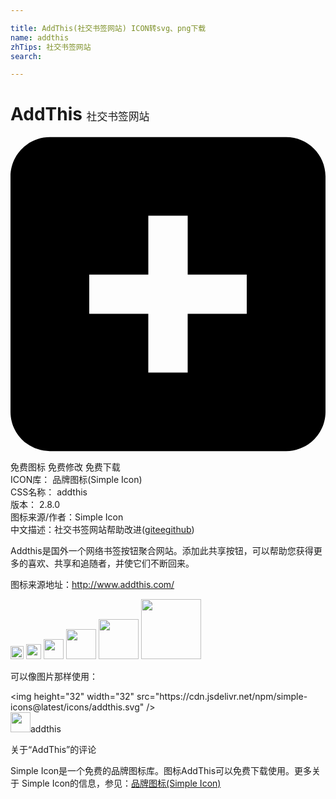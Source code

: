 ```yaml
---

title: AddThis(社交书签网站) ICON转svg、png下载
name: addthis
zhTips: 社交书签网站
search: 

---
```


# AddThis  <small style="font-size: 60%;font-weight: 100">社交书签网站</small>

<div id="svg" class="svg-wrap">
<svg role="img" viewBox="0 0 24 24" xmlns="http://www.w3.org/2000/svg"><title>AddThis icon</title><path d="M18 13.496h-4.501v4.484h-3v-4.484H6v-2.99h4.5V6.021h3.001v4.485H18v2.99zM21 .041H3C1.348.043.008 1.379 0 3.031v17.94c.008 1.65 1.348 2.986 3 2.988h18c1.651-.002 2.991-1.338 3-2.988V3.031c-.009-1.652-1.348-2.987-3-2.99z"/></svg>
</div>
<detail full-name='addthis'></detail>

<div class="detail-page">
<p>
<span><span class="badge-success badge">免费图标</span> <span class="badge-success badge">免费修改</span>  <span class="badge-success badge">免费下载</span> </span>
<br/>
<span>
ICON库：
<span class="badge-secondary badge">品牌图标(Simple Icon)</span> 
</span>
<br/>
<span>
CSS名称：
<span class="badge-secondary badge">addthis</span> 
</span>

<br/>
<span>
版本：
<span class="badge-secondary badge">2.8.0</span> 
</span>
<br/>
<span>图标来源/作者：<span class="badge-light badge">Simple Icon</span></span> 
<br/>
<span class="zh-detail">中文描述：<span class="badge-primary badge">社交书签网站</span><span class="help-link"><span>帮助改进</span>(<a href="https://gitee.com/liuwave/icon-helper/edit/master/json/brands/addthis.json" target="_blank" rel="noopener noreferrer">gitee</a><a href="https://github.com/liuwave/icon-helper/edit/master/json/brands/addthis.json" target="_blank" rel="noopener noreferrer">github</a></span>)</span><br/>
</p>
</div><div class="description description alert alert-light"><p>Addthis是国外一个网络书签按钮聚合网站。添加此共享按钮，可以帮助您获得更多的喜欢、共享和追随者，并使它们不断回来。</p><p>图标来源地址：<a href="http://www.addthis.com/" target="_blank" rel="noopener noreferrer">http://www.addthis.com/</a></p></div>
<div class="alert alert-dark">
<img height="21" width="21" src="https://cdn.jsdelivr.net/npm/simple-icons@latest/icons/addthis.svg" />
<img height="24" width="24" src="https://cdn.jsdelivr.net/npm/simple-icons@latest/icons/addthis.svg" />
<img height="32" width="32" src="https://cdn.jsdelivr.net/npm/simple-icons@latest/icons/addthis.svg" />
<img height="48" width="48" src="https://cdn.jsdelivr.net/npm/simple-icons@latest/icons/addthis.svg" />
<img height="64" width="64" src="https://cdn.jsdelivr.net/npm/simple-icons@latest/icons/addthis.svg" />
<img height="96" width="96" src="https://cdn.jsdelivr.net/npm/simple-icons@latest/icons/addthis.svg" />

</div>
<div>
  <p>可以像图片那样使用：    
  </p>
  <div class="alert alert-primary" style="font-size: 14px">
    &lt;img height="32" width="32" src="https://cdn.jsdelivr.net/npm/simple-icons@latest/icons/addthis.svg" /&gt;
    <copy-btn content='<img height="32" width="32" src="https://cdn.jsdelivr.net/npm/simple-icons@latest/icons/addthis.svg" />'></copy-btn>
  </div>
  <div class="alert alert-secondary">
    <img height="32" width="32" src="https://cdn.jsdelivr.net/npm/simple-icons@latest/icons/addthis.svg" />addthis
    <copy-btn content="addthis" btn-title="复制图标名称"></copy-btn>
  </div>
</div>

<Vssue title="关于“AddThis”的评论" >关于“AddThis”的评论</Vssue>


<div><p>Simple Icon是一个免费的品牌图标库。图标AddThis可以免费下载使用。更多关于  Simple Icon的信息，参见：<a target="_blank" href="https://iconhelper.cn/brands.html">品牌图标(Simple Icon)</a>
</p></div>
